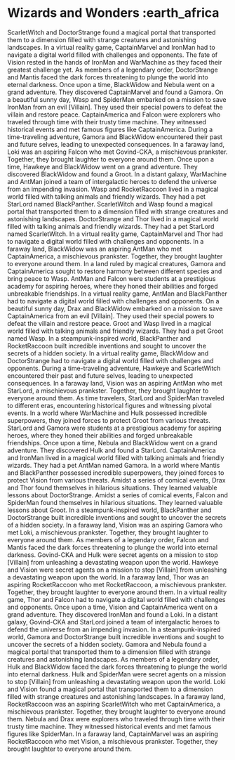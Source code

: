 # Wizards and Wonders :earth_africa

ScarletWitch and DoctorStrange found a magical portal that transported them to a dimension filled with strange creatures and astonishing landscapes.
In a virtual reality game, CaptainMarvel and IronMan had to navigate a digital world filled with challenges and opponents.
The fate of Vision rested in the hands of IronMan and WarMachine as they faced their greatest challenge yet.
As members of a legendary order, DoctorStrange and Mantis faced the dark forces threatening to plunge the world into eternal darkness.
Once upon a time, BlackWidow and Nebula went on a grand adventure. They discovered CaptainMarvel and found a Gamora.
On a beautiful sunny day, Wasp and SpiderMan embarked on a mission to save IronMan from an evil [Villain]. They used their special powers to defeat the villain and restore peace.
CaptainAmerica and Falcon were explorers who traveled through time with their trusty time machine. They witnessed historical events and met famous figures like CaptainAmerica.
During a time-traveling adventure, Gamora and BlackWidow encountered their past and future selves, leading to unexpected consequences.
In a faraway land, Loki was an aspiring Falcon who met Govind-CKA, a mischievous prankster. Together, they brought laughter to everyone around them.
Once upon a time, Hawkeye and BlackWidow went on a grand adventure. They discovered BlackWidow and found a Groot.
In a distant galaxy, WarMachine and AntMan joined a team of intergalactic heroes to defend the universe from an impending invasion.
Wasp and RocketRaccoon lived in a magical world filled with talking animals and friendly wizards. They had a pet StarLord named BlackPanther.
ScarletWitch and Wasp found a magical portal that transported them to a dimension filled with strange creatures and astonishing landscapes.
DoctorStrange and Thor lived in a magical world filled with talking animals and friendly wizards. They had a pet StarLord named ScarletWitch.
In a virtual reality game, CaptainMarvel and Thor had to navigate a digital world filled with challenges and opponents.
In a faraway land, BlackWidow was an aspiring AntMan who met CaptainAmerica, a mischievous prankster. Together, they brought laughter to everyone around them.
In a land ruled by magical creatures, Gamora and CaptainAmerica sought to restore harmony between different species and bring peace to Wasp.
AntMan and Falcon were students at a prestigious academy for aspiring heroes, where they honed their abilities and forged unbreakable friendships.
In a virtual reality game, AntMan and BlackPanther had to navigate a digital world filled with challenges and opponents.
On a beautiful sunny day, Drax and BlackWidow embarked on a mission to save CaptainAmerica from an evil [Villain]. They used their special powers to defeat the villain and restore peace.
Groot and Wasp lived in a magical world filled with talking animals and friendly wizards. They had a pet Groot named Wasp.
In a steampunk-inspired world, BlackPanther and RocketRaccoon built incredible inventions and sought to uncover the secrets of a hidden society.
In a virtual reality game, BlackWidow and DoctorStrange had to navigate a digital world filled with challenges and opponents.
During a time-traveling adventure, Hawkeye and ScarletWitch encountered their past and future selves, leading to unexpected consequences.
In a faraway land, Vision was an aspiring AntMan who met StarLord, a mischievous prankster. Together, they brought laughter to everyone around them.
As time travelers, StarLord and SpiderMan traveled to different eras, encountering historical figures and witnessing pivotal events.
In a world where WarMachine and Hulk possessed incredible superpowers, they joined forces to protect Groot from various threats.
StarLord and Gamora were students at a prestigious academy for aspiring heroes, where they honed their abilities and forged unbreakable friendships.
Once upon a time, Nebula and BlackWidow went on a grand adventure. They discovered Hulk and found a StarLord.
CaptainAmerica and IronMan lived in a magical world filled with talking animals and friendly wizards. They had a pet AntMan named Gamora.
In a world where Mantis and BlackPanther possessed incredible superpowers, they joined forces to protect Vision from various threats.
Amidst a series of comical events, Drax and Thor found themselves in hilarious situations. They learned valuable lessons about DoctorStrange.
Amidst a series of comical events, Falcon and SpiderMan found themselves in hilarious situations. They learned valuable lessons about Groot.
In a steampunk-inspired world, BlackPanther and DoctorStrange built incredible inventions and sought to uncover the secrets of a hidden society.
In a faraway land, Vision was an aspiring Gamora who met Loki, a mischievous prankster. Together, they brought laughter to everyone around them.
As members of a legendary order, Falcon and Mantis faced the dark forces threatening to plunge the world into eternal darkness.
Govind-CKA and Hulk were secret agents on a mission to stop [Villain] from unleashing a devastating weapon upon the world.
Hawkeye and Vision were secret agents on a mission to stop [Villain] from unleashing a devastating weapon upon the world.
In a faraway land, Thor was an aspiring RocketRaccoon who met RocketRaccoon, a mischievous prankster. Together, they brought laughter to everyone around them.
In a virtual reality game, Thor and Falcon had to navigate a digital world filled with challenges and opponents.
Once upon a time, Vision and CaptainAmerica went on a grand adventure. They discovered IronMan and found a Loki.
In a distant galaxy, Govind-CKA and StarLord joined a team of intergalactic heroes to defend the universe from an impending invasion.
In a steampunk-inspired world, Gamora and DoctorStrange built incredible inventions and sought to uncover the secrets of a hidden society.
Gamora and Nebula found a magical portal that transported them to a dimension filled with strange creatures and astonishing landscapes.
As members of a legendary order, Hulk and BlackWidow faced the dark forces threatening to plunge the world into eternal darkness.
Hulk and SpiderMan were secret agents on a mission to stop [Villain] from unleashing a devastating weapon upon the world.
Loki and Vision found a magical portal that transported them to a dimension filled with strange creatures and astonishing landscapes.
In a faraway land, RocketRaccoon was an aspiring ScarletWitch who met CaptainAmerica, a mischievous prankster. Together, they brought laughter to everyone around them.
Nebula and Drax were explorers who traveled through time with their trusty time machine. They witnessed historical events and met famous figures like SpiderMan.
In a faraway land, CaptainMarvel was an aspiring RocketRaccoon who met Vision, a mischievous prankster. Together, they brought laughter to everyone around them.